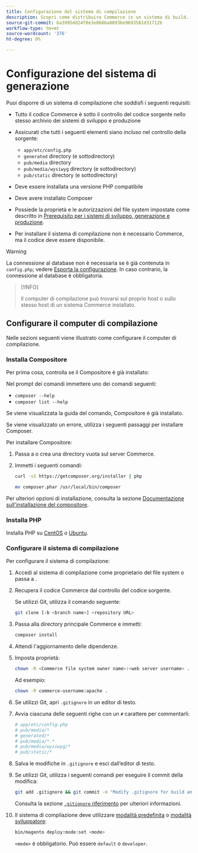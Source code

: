 ```yaml
---
title: Configurazione del sistema di compilazione
description: Scopri come distribuire Commerce in un sistema di build.
source-git-commit: 6a3995dd24f8e3e8686a8893be9693581d31712b
workflow-type: tm+mt
source-wordcount: '376'
ht-degree: 0%

---
```



# Configurazione del sistema di generazione

Puoi disporre di un sistema di compilazione che soddisfi i seguenti requisiti:

- Tutto il codice Commerce è sotto il controllo del codice sorgente nello stesso archivio dei sistemi di sviluppo e produzione
- Assicurati che tutti i seguenti elementi siano _incluso_ nel controllo della sorgente:

   - `app/etc/config.php`
   - `generated` directory (e sottodirectory)
   - `pub/media` directory
   - `pub/media/wysiwyg` directory (e sottodirectory)
   - `pub/static` directory (e sottodirectory)

- Deve essere installata una versione PHP compatibile
- Deve avere installato Composer
- Possiede la proprietà e le autorizzazioni del file system impostate come descritto in [Prerequisito per i sistemi di sviluppo, generazione e produzione](../deployment/technical-details.md).
- Per installare il sistema di compilazione non è necessario Commerce, ma il codice deve essere disponibile.

>[!WARNING]
>
>La connessione al database non è necessaria se è già contenuta in `config.php`; vedere [Esporta la configurazione](../cli/export-configuration.md). In caso contrario, la connessione al database è obbligatoria.

>[!INFO]
>
>Il computer di compilazione può trovarsi sul proprio host o sullo stesso host di un sistema Commerce installato.

## Configurare il computer di compilazione

Nelle sezioni seguenti viene illustrato come configurare il computer di compilazione.

### Installa Compositore

Per prima cosa, controlla se il Compositore è già installato:

Nel prompt dei comandi immettere uno dei comandi seguenti:

- `composer --help`
- `composer list --help`

Se viene visualizzata la guida del comando, Compositore è già installato.

Se viene visualizzato un errore, utilizza i seguenti passaggi per installare Composer.

Per installare Compositore:

1. Passa a o crea una directory vuota sul server Commerce.

1. Immetti i seguenti comandi:

   ```bash
   curl -sS https://getcomposer.org/installer | php
   ```

   ```bash
   mv composer.phar /usr/local/bin/composer
   ```

Per ulteriori opzioni di installazione, consulta la sezione [Documentazione sull&#39;installazione del compositore][composer].

### Installa PHP

Installa PHP su [CentOS] o [Ubuntu].

### Configurare il sistema di compilazione

Per configurare il sistema di compilazione:

1. Accedi al sistema di compilazione come proprietario del file system o passa a .
1. Recupera il codice Commerce dal controllo del codice sorgente.

   Se utilizzi Git, utilizza il comando seguente:

   ```bash
   git clone [-b <branch name>] <repository URL>
   ```

1. Passa alla directory principale Commerce e immetti:

   ```bash
   composer install
   ```

1. Attendi l&#39;aggiornamento delle dipendenze.
1. Imposta proprietà:

   ```bash
   chown -R <Commerce file system owner name>:<web server username> .
   ```

   Ad esempio:

   ```bash
   chown -R commerce-username:apache .
   ```

1. Se utilizzi Git, apri `.gitignore` in un editor di testo.
1. Avvia ciascuna delle seguenti righe con un `#` carattere per commentarli:

   ```conf
   # app/etc/config.php
   # pub/media/*
   # generated/*
   # pub/media/*.*
   # pub/media/wysiwyg/*
   # pub/static/*
   ```

1. Salva le modifiche in `.gitignore` e esci dall’editor di testo.
1. Se utilizzi Git, utilizza i seguenti comandi per eseguire il commit della modifica:

   ```bash
   git add .gitignore && git commit -m "Modify .gitignore for build and production"
   ```

   Consulta la sezione [`.gitignore` riferimento](../reference/config-reference-gitignore.md) per ulteriori informazioni.

1. Il sistema di compilazione deve utilizzare [modalità predefinita](../bootstrap/application-modes.md#default-mode) o [modalità sviluppatore](../bootstrap/application-modes.md#developer-mode):

   ```bash
   bin/magento deploy:mode:set <mode>
   ```

   `<mode>` è obbligatorio. Può essere `default` o `developer`.

<!-- Link Definitions -->

[CentOS]: https://wiki.centos.org/HowTos/php7
[composer]: https://getcomposer.org/download/
[Ubuntu]: https://help.ubuntu.com/lts/serverguide/php.html
